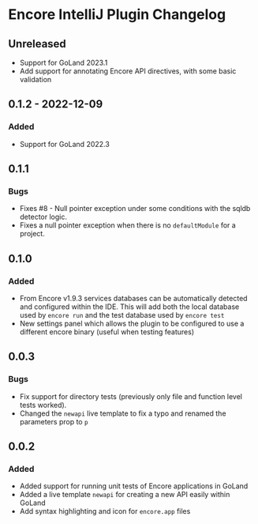 <!-- Keep a Changelog guide -> https://keepachangelog.com -->

# Encore IntelliJ Plugin Changelog

## Unreleased
- Support for GoLand 2023.1
- Add support for annotating Encore API directives, with some basic validation

## 0.1.2 - 2022-12-09

### Added
- Support for GoLand 2022.3

## 0.1.1

### Bugs
- Fixes #8 - Null pointer exception under some conditions with the sqldb detector logic.
- Fixes a null pointer exception when there is no `defaultModule` for a project.

## 0.1.0

### Added
- From Encore v1.9.3 services databases can be automatically detected and configured within the IDE.
  This will add both the local database used by `encore run` and the test database used by `encore test`
- New settings panel which allows the plugin to be configured to use a different encore binary (useful when testing features)

## 0.0.3

### Bugs
- Fix support for directory tests (previously only file and function level tests worked).
- Changed the `newapi` live template to fix a typo and renamed the parameters prop to `p`

## 0.0.2

### Added
- Added support for running unit tests of Encore applications in GoLand
- Added a live template `newapi` for creating a new API easily within GoLand
- Add syntax highlighting and icon for `encore.app` files
